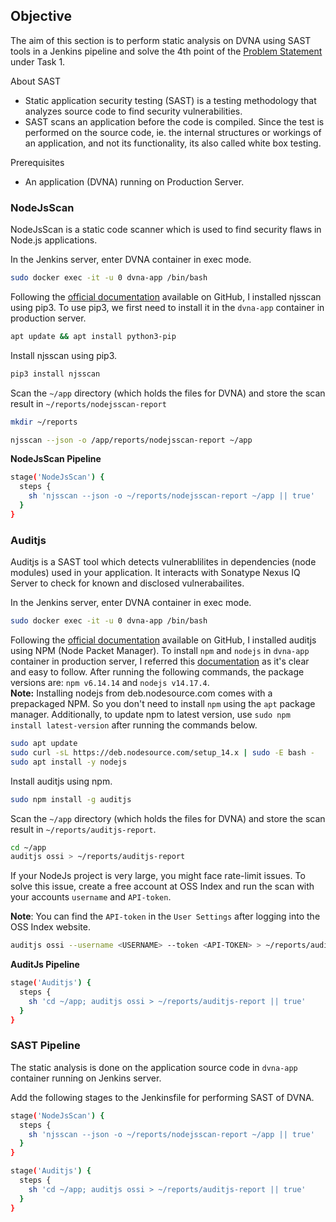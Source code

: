 ## **Objective**

The aim of this section is to perform static analysis on DVNA using SAST tools in a Jenkins pipeline and solve the 4th point of the [Problem Statement](problem_statements.md) under Task 1.

About SAST

-   Static application security testing (SAST) is a testing methodology that analyzes source code to find security vulnerabilities.
-   SAST scans an application before the code is compiled. Since the test is performed on the source code, ie. the internal structures or workings of an application, and not its functionality, its also called white box testing.

Prerequisites

-   An application (DVNA) running on Production Server.

### **NodeJsScan**

NodeJsScan is a static code scanner which is used to find security flaws in Node.js applications.

In the Jenkins server, enter DVNA container in exec mode.

```bash
sudo docker exec -it -u 0 dvna-app /bin/bash
```

Following the [official documentation](https://github.com/ajinabraham/nodejsscan) available on GitHub, I installed njsscan using pip3. To use pip3, we first need to install it in the `dvna-app` container in production server.

```bash
apt update && apt install python3-pip
```

Install njsscan using pip3.

```bash
pip3 install njsscan
```

Scan the `~/app` directory (which holds the files for DVNA) and store the scan result in `~/reports/nodejsscan-report`

```bash
mkdir ~/reports

njsscan --json -o /app/reports/nodejsscan-report ~/app
```

**NodeJsScan Pipeline**

```bash
stage('NodeJsScan') {
  steps {
    sh 'njsscan --json -o ~/reports/nodejsscan-report ~/app || true'
  }
}
``` 

### **Auditjs**

Auditjs is a SAST tool which detects vulnerablilites in dependencies (node modules) used in your application. It interacts with Sonatype Nexus IQ Server to check for known and disclosed vulnerabailites.

In the Jenkins server, enter DVNA container in exec mode.

```bash
sudo docker exec -it -u 0 dvna-app /bin/bash
```

Following the [official documentation](https://github.com/ajinabraham/nodejsscan) available on GitHub, I installed auditjs using NPM (Node Packet Manager). To install `npm` and `nodejs` in `dvna-app` container in production server, I referred this [documentation](https://www.tecmint.com/install-nodejs-npm-in-centos-ubuntu/) as it's clear and easy to follow. After running the following commands, the package versions are: `npm v6.14.14` and `nodejs v14.17.4`.  
**Note:** Installing nodejs from deb.nodesource.com comes with a prepackaged NPM. So you don't need to install `npm` using the `apt` package manager. Additionally, to update npm to latest version, use `sudo npm install latest-version` after running the commands below. 

```bash
sudo apt update
sudo curl -sL https://deb.nodesource.com/setup_14.x | sudo -E bash -
sudo apt install -y nodejs
```

Install auditjs using npm.

```bash
sudo npm install -g auditjs
```

Scan the `~/app` directory (which holds the files for DVNA) and store the scan result in `~/reports/auditjs-report`. 

```bash
cd ~/app
auditjs ossi > ~/reports/auditjs-report
```

If your NodeJs project is very large, you might face rate-limit issues. To solve this issue, create a free account
at OSS Index and run the scan with your accounts `username` and `API-token`. 

**Note**: You can find the `API-token` in the `User Settings` after logging into the OSS Index website.

```bash
auditjs ossi --username <USERNAME> --token <API-TOKEN> > ~/reports/auditjs-report
```

**AuditJs Pipeline**

```bash
stage('Auditjs') {
  steps {
    sh 'cd ~/app; auditjs ossi > ~/reports/auditjs-report || true'
  }
}
```

### **SAST Pipeline**

The static analysis is done on the application source code in `dvna-app` container running on Jenkins server.

Add the following stages to the Jenkinsfile for performing SAST of DVNA.

```bash
stage('NodeJsScan') {
  steps {
    sh 'njsscan --json -o ~/reports/nodejsscan-report ~/app || true'
  }
}

stage('Auditjs') {
  steps {
    sh 'cd ~/app; auditjs ossi > ~/reports/auditjs-report || true'
  }
}
```